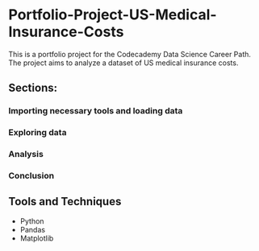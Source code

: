 # Portfolio-Project-US-Medical-Insurance-Costs
This is a portfolio project for the Codecademy Data Science Career Path. The project aims to analyze a dataset of US medical insurance costs.

## Sections:

### Importing necessary tools and loading data

### Exploring data

### Analysis

### Conclusion

## Tools and Techniques

* Python
* Pandas
* Matplotlib
